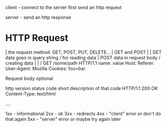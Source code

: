 client - connect to the server first
send an http request

server - send an http response

HTTP Request
======
| the request method: GET, POST, PUT, DELETE...
| GET and POST
|
| GET data goes in query string  / for reading data
| POST data in request body /  creating data
|
|
\/
GET /some/path HTTP/1.1
name: value
Host: 
Referer:
User-Agent: Mozilla
Cookies: foo=bar

Request body optional


http version status code short description of that code
HTTP/1.1 200 OK
Content-Type: text/html

<!doctype><html>....


1xx - informational
2xx - ok
3xx - redirects
4xx - "client" error or don't do that again
5xx - "server" error or maybe try again later





















